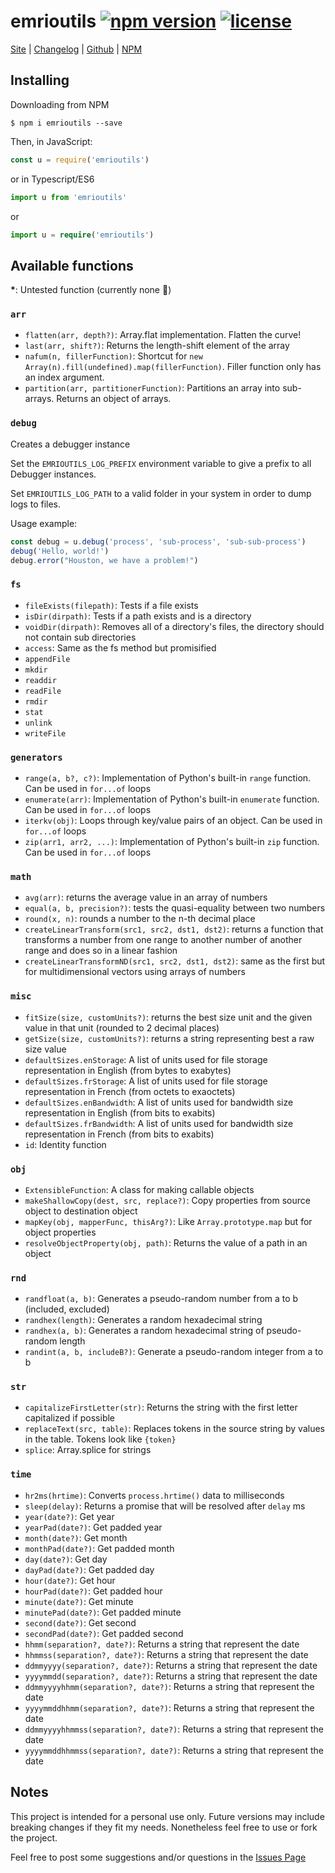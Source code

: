 # emrioutils [![npm version][version-img]][npm-package-url] [![license][license-img]][license-url]

[Site][site-url] |
[Changelog][changelog-url] |
[Github][github-url] |
[NPM][npm-package-url]

## Installing

Downloading from NPM

```shell
$ npm i emrioutils --save
```

Then, in JavaScript:

```js
const u = require('emrioutils')
```

or in Typescript/ES6

```ts
import u from 'emrioutils'
```

or

```ts
import u = require('emrioutils')
```

## Available functions

**\***: Untested function (currently none 🎉)

### `arr`

- `flatten(arr, depth?)`: Array.flat implementation. Flatten the curve!
- `last(arr, shift?)`: Returns the length-shift element of the array
- `nafum(n, fillerFunction)`: Shortcut for `new Array(n).fill(undefined).map(fillerFunction)`. Filler function only has an index argument.
- `partition(arr, partitionerFunction)`: Partitions an array into sub-arrays. Returns an object of arrays.

### `debug`

Creates a debugger instance

Set the `EMRIOUTILS_LOG_PREFIX` environment variable to give a prefix to all Debugger instances.

Set `EMRIOUTILS_LOG_PATH` to a valid folder in your system in order to dump logs to files.

Usage example:

```ts
const debug = u.debug('process', 'sub-process', 'sub-sub-process')
debug('Hello, world!')
debug.error("Houston, we have a problem!")
```

### `fs`

- `fileExists(filepath)`: Tests if a file exists
- `isDir(dirpath)`: Tests if a path exists and is a directory
- `voidDir(dirpath)`: Removes all of a directory's files, the directory should not contain sub directories
- `access`: Same as the fs method but promisified
- `appendFile`
- `mkdir`
- `readdir`
- `readFile`
- `rmdir`
- `stat`
- `unlink`
- `writeFile`

### `generators`

- `range(a, b?, c?)`: Implementation of Python's built-in `range` function. Can be used in `for...of` loops
- `enumerate(arr)`: Implementation of Python's built-in `enumerate` function. Can be used in `for...of` loops
- `iterkv(obj)`: Loops through key/value pairs of an object. Can be used in `for...of` loops
- `zip(arr1, arr2, ...)`: Implementation of Python's built-in `zip` function. Can be used in `for...of` loops

### `math`

- `avg(arr)`: returns the average value in an array of numbers
- `equal(a, b, precision?)`: tests the quasi-equality between two numbers
- `round(x, n)`: rounds a number to the n-th decimal place
- `createLinearTransform(src1, src2, dst1, dst2)`: returns a function that transforms a number from one range to another number of another range and does so in a linear fashion
- `createLinearTransformND(src1, src2, dst1, dst2)`: same as the first but for multidimensional vectors using arrays of numbers

### `misc`

- `fitSize(size, customUnits?)`: returns the best size unit and the given value in that unit (rounded to 2 decimal places)
- `getSize(size, customUnits?)`: returns a string representing best a raw size value
- `defaultSizes.enStorage`: A list of units used for file storage representation in English (from bytes to exabytes)
- `defaultSizes.frStorage`: A list of units used for file storage representation in French (from octets to exaoctets)
- `defaultSizes.enBandwidth`: A list of units used for bandwidth size representation in English (from bits to exabits)
- `defaultSizes.frBandwidth`: A list of units used for bandwidth size representation in French (from bits to exabits)
- `id`: Identity function

### `obj`

- `ExtensibleFunction`: A class for making callable objects
- `makeShallowCopy(dest, src, replace?)`: Copy properties from source object to destination object
- `mapKey(obj, mapperFunc, thisArg?)`: Like `Array.prototype.map` but for object properties
- `resolveObjectProperty(obj, path)`: Returns the value of a path in an object

### `rnd`

- `randfloat(a, b)`: Generates a pseudo-random number from a to b (included, excluded)
- `randhex(length)`: Generates a random hexadecimal string
- `randhex(a, b)`: Generates a random hexadecimal string of pseudo-random length
- `randint(a, b, includeB?)`: Generate a pseudo-random integer from a to b

### `str`

- `capitalizeFirstLetter(str)`: Returns the string with the first letter capitalized if possible
- `replaceText(src, table)`: Replaces tokens in the source string by values in the table. Tokens look like `{token}`
- `splice`: Array.splice for strings

### `time`

- `hr2ms(hrtime)`: Converts `process.hrtime()` data to milliseconds
- `sleep(delay)`: Returns a promise that will be resolved after `delay` ms
- `year(date?)`: Get year
- `yearPad(date?)`: Get padded year
- `month(date?)`: Get month
- `monthPad(date?)`: Get padded month
- `day(date?)`: Get day
- `dayPad(date?)`: Get padded day
- `hour(date?)`: Get hour
- `hourPad(date?)`: Get padded hour
- `minute(date?)`: Get minute
- `minutePad(date?)`: Get padded minute
- `second(date?)`: Get second
- `secondPad(date?)`: Get padded second
- `hhmm(separation?, date?)`: Returns a string that represent the date
- `hhmmss(separation?, date?)`: Returns a string that represent the date
- `ddmmyyyy(separation?, date?)`: Returns a string that represent the date
- `yyyymmdd(separation?, date?)`: Returns a string that represent the date
- `ddmmyyyyhhmm(separation?, date?)`: Returns a string that represent the date
- `yyyymmddhhmm(separation?, date?)`: Returns a string that represent the date
- `ddmmyyyyhhmmss(separation?, date?)`: Returns a string that represent the date
- `yyyymmddhhmmss(separation?, date?)`: Returns a string that represent the date

## Notes

This project is intended for a personal use only.
Future versions may include breaking changes if they fit my needs. Nonetheless feel free to use or fork the project.

Feel free to post some suggestions and/or questions in the [Issues Page][issues-url]

[npm-package-url]: https://www.npmjs.com/package/emrioutils
[license-url]: https://raw.githubusercontent.com/TheEmrio/emrioutils/master/LICENSE
[site-url]: https://emrio.fr/
[github-url]: https://github.com/TheEmrio/emrioutils
[changelog-url]: https://github.com/TheEmrio/emrioutils/blob/master/CHANGELOG.md
[issues-url]: https://github.com/TheEmrio/emrioutils/issues/

[version-img]: https://img.shields.io/npm/v/emrioutils.svg
[license-img]: https://img.shields.io/npm/l/emrioutils.svg

